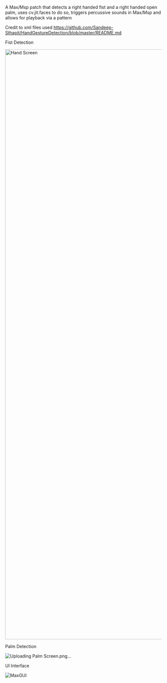 
A Max/Msp patch that detects a right handed fist and a right handed open palm, uses cv.jit.faces to do so, triggers percussive sounds in Max/Msp and allows for playback via a pattern

Credit to xml files used https://github.com/Sandeep-Sthapit/HandGestureDetection/blob/master/README.md


Fist Detection

<img width="1895" alt="Hand Screen" src="https://github.com/dbuck-30/Hand-Drum-Machine/assets/147840549/dbe99dfb-bae5-4894-915e-db82560dbb48">



Palm Detection 

![Uploading Palm Screen.png…]()


UI Interface 

![MaxGUI](https://github.com/dbuck-30/Hand-Drum-Machine/assets/147840549/78f919b9-b75e-471f-93f6-76a0cae6c601)

